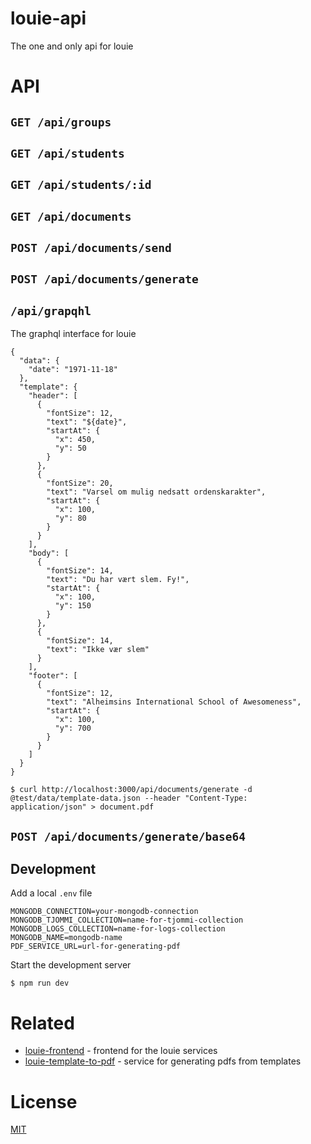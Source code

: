 # louie-api

The one and only api for louie

# API

## `GET /api/groups`

## `GET /api/students`

## `GET /api/students/:id`

## `GET /api/documents`

## `POST /api/documents/send`

## `POST /api/documents/generate`

## `/api/grapqhl`

The graphql interface for louie

```
{
  "data": {
    "date": "1971-11-18"
  },
  "template": {
    "header": [
      {
        "fontSize": 12,
        "text": "${date}",
        "startAt": {
          "x": 450,
          "y": 50
        }
      },
      {
        "fontSize": 20,
        "text": "Varsel om mulig nedsatt ordenskarakter",
        "startAt": {
          "x": 100,
          "y": 80
        }
      }
    ],
    "body": [
      {
        "fontSize": 14,
        "text": "Du har vært slem. Fy!",
        "startAt": {
          "x": 100,
          "y": 150
        }
      },
      {
        "fontSize": 14,
        "text": "Ikke vær slem"
      }
    ],
    "footer": [
      {
        "fontSize": 12,
        "text": "Alheimsins International School of Awesomeness",
        "startAt": {
          "x": 100,
          "y": 700
        }
      }
    ]
  }
}
```

```
$ curl http://localhost:3000/api/documents/generate -d @test/data/template-data.json --header "Content-Type: application/json" > document.pdf
```

## `POST /api/documents/generate/base64`

## Development

Add a local `.env` file

```
MONGODB_CONNECTION=your-mongodb-connection
MONGODB_TJOMMI_COLLECTION=name-for-tjommi-collection
MONGODB_LOGS_COLLECTION=name-for-logs-collection
MONGODB_NAME=mongodb-name
PDF_SERVICE_URL=url-for-generating-pdf
```

Start the development server

```
$ npm run dev
```

# Related
- [louie-frontend](https://github.com/Alheimsins/louie-frontend) - frontend for the louie services
- [louie-template-to-pdf](https://github.com/Alheimsins/louie-template-to-pdf) - service for generating pdfs from templates

# License

[MIT](LICENSE)